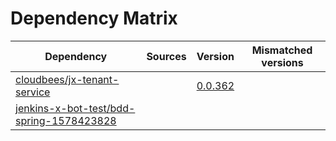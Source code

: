 # Dependency Matrix

Dependency | Sources | Version | Mismatched versions
---------- | ------- | ------- | -------------------
[cloudbees/jx-tenant-service](https://github.com/cloudbees/jx-tenant-service) |  | [0.0.362](https://github.com/cloudbees/jx-tenant-service/releases/tag/v0.0.362) | 
[jenkins-x-bot-test/bdd-spring-1578423828](https://github.com/jenkins-x-bot-test/bdd-spring-1578423828.git) |  | []() | 
